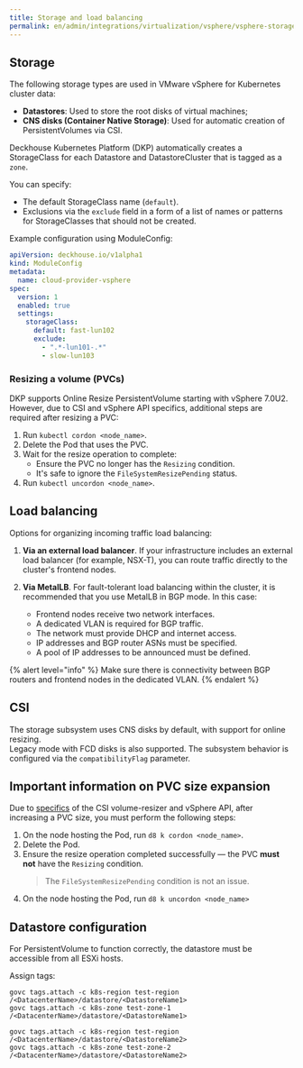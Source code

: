 ```yaml
---
title: Storage and load balancing
permalink: en/admin/integrations/virtualization/vsphere/vsphere-storage.html
---
```


## Storage

The following storage types are used in VMware vSphere for Kubernetes cluster data:

- **Datastores**: Used to store the root disks of virtual machines;
- **CNS disks (Container Native Storage)**: Used for automatic creation of PersistentVolumes via CSI.

Deckhouse Kubernetes Platform (DKP) automatically creates a StorageClass for each Datastore and DatastoreCluster
that is tagged as a `zone`.

You can specify:

- The default StorageClass name (`default`).
- Exclusions via the `exclude` field in a form of a list of names or patterns for StorageClasses
  that should not be created.

Example configuration using ModuleConfig:

```yaml
apiVersion: deckhouse.io/v1alpha1
kind: ModuleConfig
metadata:
  name: cloud-provider-vsphere
spec:
  version: 1
  enabled: true
  settings:
    storageClass:
      default: fast-lun102
      exclude:
        - ".*-lun101-.*"
        - slow-lun103
```

### Resizing a volume (PVCs)

DKP supports Online Resize PersistentVolume starting with vSphere 7.0U2.
However, due to CSI and vSphere API specifics, additional steps are required after resizing a PVC:

1. Run `kubectl cordon <node_name>`.
1. Delete the Pod that uses the PVC.
1. Wait for the resize operation to complete:
   - Ensure the PVC no longer has the `Resizing` condition.
   - It's safe to ignore the `FileSystemResizePending` status.
1. Run `kubectl uncordon <node_name>`.

## Load balancing

Options for organizing incoming traffic load balancing:

1. **Via an external load balancer**.
   If your infrastructure includes an external load balancer (for example, NSX-T),
   you can route traffic directly to the cluster's frontend nodes.

1. **Via MetalLB**.
   For fault-tolerant load balancing within the cluster, it is recommended that you use MetalLB in BGP mode.
   In this case:

   - Frontend nodes receive two network interfaces.
   - A dedicated VLAN is required for BGP traffic.
   - The network must provide DHCP and internet access.
   - IP addresses and BGP router ASNs must be specified.
   - A pool of IP addresses to be announced must be defined.

{% alert level="info" %}
Make sure there is connectivity between BGP routers and frontend nodes in the dedicated VLAN.
{% endalert %}

## CSI

The storage subsystem uses CNS disks by default, with support for online resizing.  
Legacy mode with FCD disks is also supported. The subsystem behavior is configured via the `compatibilityFlag` parameter.

## Important information on PVC size expansion

Due to [specifics](https://github.com/kubernetes-csi/external-resizer/issues/44) of the CSI volume-resizer and vSphere API, after increasing a PVC size, you must perform the following steps:

1. On the node hosting the Pod, run `d8 k cordon <node_name>`.
1. Delete the Pod.
1. Ensure the resize operation completed successfully — the PVC **must not** have the `Resizing` condition.  
   > The `FileSystemResizePending` condition is not an issue.
1. On the node hosting the Pod, run `d8 k uncordon <node_name>`

## Datastore configuration

For PersistentVolume to function correctly, the datastore must be accessible from all ESXi hosts.

Assign tags:

```shell
govc tags.attach -c k8s-region test-region /<DatacenterName>/datastore/<DatastoreName1>
govc tags.attach -c k8s-zone test-zone-1 /<DatacenterName>/datastore/<DatastoreName1>

govc tags.attach -c k8s-region test-region /<DatacenterName>/datastore/<DatastoreName2>
govc tags.attach -c k8s-zone test-zone-2 /<DatacenterName>/datastore/<DatastoreName2>
```
